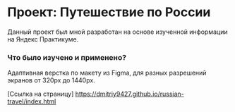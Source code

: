 # Проект: Путешествие по России
Данный проект был мной разработан на основе изученной информации на Яндекс Практикуме.
### Что было изучено и применено?
Адаптивная верстка по макету из Figma, для разных разрешений экранов от 320px до 1440px.


[Ссылка на страницу] https://dmitriy9427.github.io/russian-travel/index.html


